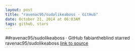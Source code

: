 ```yaml
---
layout: post
title: "ravenac95/sudolikeaboss · GitHub"
date: October 21, 2014 at 06:03AM
tags: github, stars
---
```

##ravenac95/sudolikeaboss · GitHub
fabiantheblind starred ravenac95/sudolikeaboss
[link to source](http://ift.tt/11QHH5F) 
